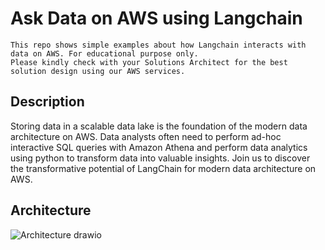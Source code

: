 # Ask Data on AWS using Langchain

```
This repo shows simple examples about how Langchain interacts with data on AWS. For educational purpose only.
Please kindly check with your Solutions Architect for the best solution design using our AWS services.
```

## Description
Storing data in a scalable data lake is the foundation of the modern data architecture on AWS. Data analysts often need to perform ad-hoc interactive SQL queries with Amazon Athena and perform data analytics using python to transform data into valuable insights. Join us to discover the transformative potential of LangChain for modern data architecture on AWS.


## Architecture
![Architecture drawio](https://github.com/hspoon-aws/ask-data-on-aws-langchain/assets/112601576/b1917379-a990-4f25-ba87-d31eb3429f35)

